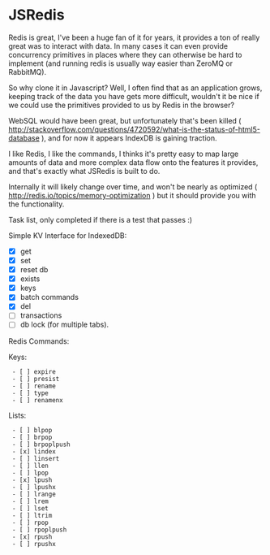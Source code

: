 JSRedis
=======

Redis is great, I've been a huge fan of it for years, it provides a ton of really great was to interact with data. In many cases it can even provide concurrency primitives in places where they can otherwise be hard to implement (and running redis is usually way easier than ZeroMQ or RabbitMQ).

So why clone it in Javascript? Well, I often find that as an application grows, keeping track of the data you have gets more difficult, wouldn't it be nice if we could use the primitives provided to us by Redis in the browser?

WebSQL would have been great, but unfortunately that's been killed ( http://stackoverflow.com/questions/4720592/what-is-the-status-of-html5-database ), and for now it appears IndexDB is gaining traction.

I like Redis, I like the commands, I thinks it's pretty easy to map large amounts of data and more complex data flow onto the features it provides, and that's exactly what JSRedis is built to do.

Internally it will likely change over time, and won't be nearly as optimized ( http://redis.io/topics/memory-optimization ) but it should provide you with the functionality.

Task list, only completed if there is a test that passes :)

Simple KV Interface for IndexedDB:

   - [x] get
   - [x] set
   - [x] reset db
   - [x] exists
   - [x] keys
   - [x] batch commands
   - [x] del
   - [ ] transactions
   - [ ] db lock (for multiple tabs).

Redis Commands:

Keys:

     - [ ] expire
     - [ ] presist
     - [ ] rename
     - [ ] type
     - [ ] renamenx

Lists:

     - [ ] blpop
     - [ ] brpop
     - [ ] brpoplpush
     - [x] lindex
     - [ ] linsert
     - [ ] llen
     - [ ] lpop
     - [x] lpush
     - [ ] lpushx
     - [ ] lrange
     - [ ] lrem
     - [ ] lset
     - [ ] ltrim
     - [ ] rpop
     - [ ] rpoplpush
     - [x] rpush
     - [ ] rpushx